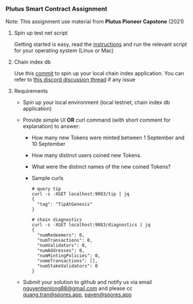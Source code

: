 ### Plutus Smart Contract Assignment
Note: This assignment use material from **Plutus Pioneer Capstone** (2021)

1. Spin up test net script

    Getting started is easy, read the [instructions](https://github.com/input-output-hk/testnet-summit-scripts) and run the relevant script for your operating system (Linux or Mac)

2. Chain index db

    Use this [commit](https://github.com/input-output-hk/plutus/tree/f7466c86fe3afc593746e44257adbf7785f7cedb/plutus-chain-index) to spin up your local chain index application. You can refer to [this discord discussion thread](https://discord.com/channels/826816523368005654/890833251248246785/892043577885065246) if any issue

3. Requirements

    - Spin up your local environment (local testnet, chain index db application)
    - Provide simple UI **OR** curl command (with short comment for explanation) to answer:
        
        - How many new Tokens were minted between 1 September and 10 September
        - How many distinct users coined new Tokens.
        - What were the distinct names of the new coined Tokens?
        - Sample curls
                    
            ```
            # query tip
            curl -s -XGET localhost:9083/tip | jq
            {
              "tag": "TipAtGenesis"
            }

            # chain diagnostics
            curl -s -XGET localhost:9083/diagnostics | jq
            {
              "numRedeemers": 0,
              "numTransactions": 0,
              "numValidators": 0,
              "numAddresses": 0,
              "numMintingPolicies": 0,
              "someTransactions": [],
              "numStakeValidators": 0
            }
            ```

    - Submit your solution to github and notify us via email nguyentienlong88@gmail.com and please cc quang.tran@spores.app, paven@spores.app 

